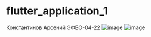 # flutter_application_1
Константинов Арсений ЭФБО-04-22
![image](https://github.com/user-attachments/assets/d15f2ba2-8234-48cb-8b59-6bdbf57c1af1)
![image](https://github.com/user-attachments/assets/a498636d-2fa8-49e4-b78b-5a8687dbbc4b)
